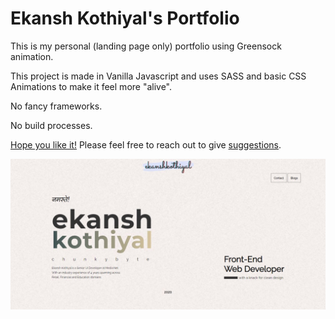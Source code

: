 # Ekansh Kothiyal's Portfolio
This is my personal (landing page only) portfolio using Greensock animation.

This project is made in Vanilla Javascript and uses SASS and basic CSS Animations to make it feel more "alive". 

No fancy frameworks.

No build processes.

[Hope you like it!](https://ekansh-kothiyal.netlify.app/)
Please feel free to reach out to give [suggestions](mailto:ekothiyal@gmail.com).

![Ekansh Kothiyal](https://github.com/chunkybyte/portfolio-one/blob/master/assets/images/front-page-snapshot.JPG)
